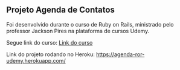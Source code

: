 ## Projeto Agenda de Contatos

Foi desenvolvido durante o curso de Ruby on Rails, ministrado pelo professor Jackson Pires na plataforma de cursos Udemy.

Segue link do curso: [Link do curso](https://www.udemy.com/rubyonrails/)

Link do projeto rodando no Heroku: https://agenda-ror-udemy.herokuapp.com/
